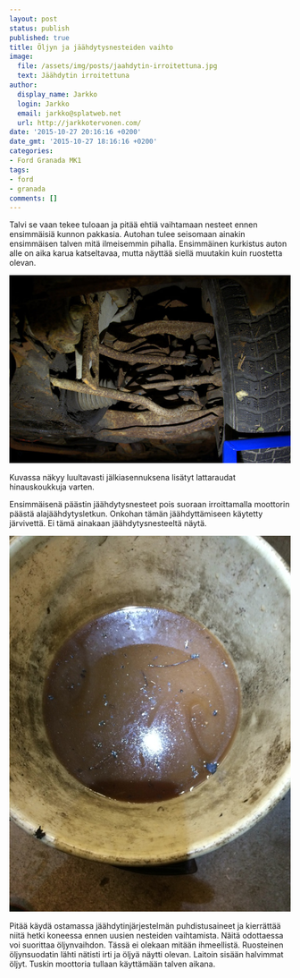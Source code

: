 ```yaml
---
layout: post
status: publish
published: true
title: Öljyn ja jäähdytysnesteiden vaihto
image:
  file: /assets/img/posts/jaahdytin-irroitettuna.jpg
  text: Jäähdytin irroitettuna
author:
  display_name: Jarkko
  login: Jarkko
  email: jarkko@splatweb.net
  url: http://jarkkotervonen.com/
date: '2015-10-27 20:16:16 +0200'
date_gmt: '2015-10-27 18:16:16 +0200'
categories:
- Ford Granada MK1
tags:
- ford
- granada
comments: []
---
```


Talvi se vaan tekee tuloaan ja pitää ehtiä vaihtamaan nesteet ennen ensimmäisiä kunnon pakkasia. Autohan tulee seisomaan ainakin ensimmäisen talven mitä ilmeisemmin pihalla. Ensimmäinen kurkistus auton alle on aika karua katseltavaa, mutta näyttää siellä muutakin kuin ruostetta olevan.

<img src="/assets/img/posts/pienta-pintaruostetta.jpg" alt="Pientä pintaruostetta" />

Kuvassa näkyy luultavasti jälkiasennuksena lisätyt lattaraudat hinauskoukkuja varten.

Ensimmäisenä päästin jäähdytysnesteet pois suoraan irroittamalla moottorin päästä alajäähdytysletkun. Onkohan tämän jäähdyttämiseen käytetty järvivettä. Ei tämä ainakaan jäähdytysnesteeltä näytä.

<img src="/assets/img/posts/jarvivetta-syylarissa.jpg" alt="Syylärin puhdistusta" />

Pitää käydä ostamassa jäähdytinjärjestelmän puhdistusaineet ja kierrättää niitä hetki koneessa ennen uusien nesteiden vaihtamista. Näitä odottaessa voi suorittaa öljynvaihdon. Tässä ei olekaan mitään ihmeellistä. Ruosteinen öljynsuodatin lähti nätisti irti ja öljyä näytti olevan. Laitoin sisään halvimmat öljyt. Tuskin moottoria tullaan käyttämään talven aikana.
